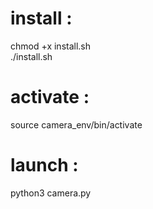 <h1>install :</h1>

chmod +x install.sh<br>
./install.sh<br>

<h1>activate :</h1>

source camera_env/bin/activate<br>

<h1>launch :</h1>

python3 camera.py<br>
